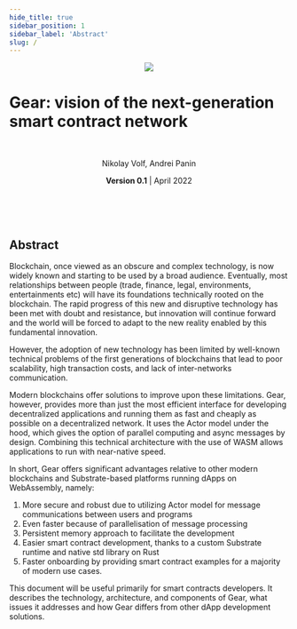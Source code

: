 ```yaml
---
hide_title: true
sidebar_position: 1
sidebar_label: 'Abstract'
slug: /
---
```



<center><img src="../img/title-grey.png" /></center>

<p align="center">
<h1> Gear: vision of the next-generation smart contract network</h1>
</p>

<br />

<p align="center">
Nikolay Volf, Andrei Panin   
</p>

<p align="center">
<b>Version 0.1</b> | April 2022   
</p>

<br />
<br />
<br />

<p align="center">
<h2> Abstract</h2>
</p>

Blockchain, once viewed as an obscure and complex technology, is now widely known and starting to be used by a broad audience. Eventually, most relationships between people (trade, finance, legal, environments, entertainments etc) will have its foundations technically rooted on the blockchain. The rapid progress of this new and disruptive technology has been met with doubt and resistance, but innovation will continue forward and the world will be forced to adapt to the new reality enabled by this fundamental innovation.

However, the adoption of new technology has been limited by well-known technical problems of the first generations of blockchains that lead to poor scalability, high transaction costs, and lack of inter-networks communication.

Modern blockchains offer solutions to improve upon these limitations. Gear, however, provides more than just the most efficient interface for developing decentralized applications and running them as fast and cheaply as possible on a decentralized network. It uses the Actor model under the hood, which gives the option of parallel computing and async messages by design. Combining this technical architecture with the use of WASM allows applications to run with  near-native speed.

In short, Gear offers significant advantages relative to other modern blockchains and Substrate-based platforms running dApps on WebAssembly, namely:
1. More secure and robust due to utilizing Actor model for message communications between users and programs
2. Even faster because of parallelisation of message processing
3. Persistent memory approach to facilitate the development
4. Easier smart contract development, thanks to a custom Substrate runtime and native std library on Rust
5. Faster onboarding by providing smart contract examples for a majority of modern use cases.

This document will be useful primarily for smart contracts developers. It describes the technology, architecture, and components of Gear, what issues it addresses and how Gear differs from other dApp development solutions.
